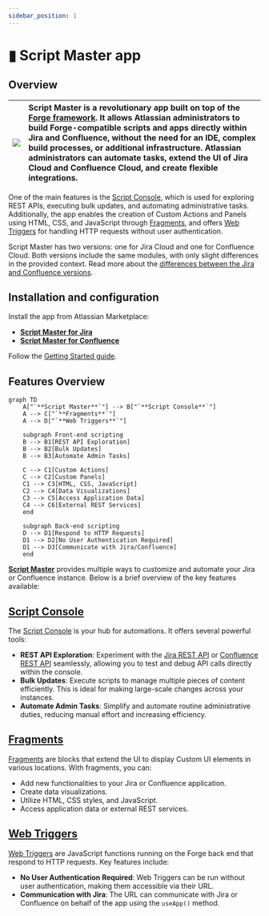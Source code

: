 ```yaml
---
sidebar_position: 1
---
```


# ▮ Script Master app

## Overview

| ![](/img/script-master-logo.png) | Script Master is a revolutionary app built on top of the [Forge framework](https://developer.atlassian.com/platform/forge/). It allows Atlassian administrators to build Forge-compatible scripts and apps directly within Jira and Confluence, without the need for an IDE, complex build processes, or additional infrastructure. Atlassian administrators can automate tasks, extend the UI of Jira Cloud and Confluence Cloud, and create flexible integrations. |
|---|:---|

One of the main features is the [Script Console](./script-console/index.md), which is used for exploring REST APIs, executing bulk updates, and automating administrative tasks. Additionally, the app enables the creation of Custom Actions and Panels using HTML, CSS, and JavaScript through [Fragments](./fragments/index.md), and offers [Web Triggers](./web-triggers/index.md) for handling HTTP requests without user authentication.

Script Master has two versions: one for Jira Cloud and one for Confluence Cloud. Both versions include the same modules, with only slight differences in the provided context. Read more about the [differences between the Jira and Confluence versions](./diff-between-jira-and-conf.md).

## Installation and configuration

Install the app from Atlassian Marketplace:

- [**Script Master for Jira**](https://marketplace.atlassian.com/apps/1233958/script-master-for-jira)
- [**Script Master for Confluence**](https://marketplace.atlassian.com/apps/1234082/script-master-for-confluence)

Follow the [Getting Started guide](./getting-started.md).

## Features Overview

```mermaid
graph TD
    A["`**Script Master**`"] --> B["`**Script Console**`"]
    A --> C["`**Fragments**`"]
    A --> D["`**Web Triggers**`"]

    subgraph Front-end scripting
    B --> B1[REST API Exploration]
    B --> B2[Bulk Updates]
    B --> B3[Automate Admin Tasks]

    C --> C1[Custom Actions]
    C --> C2[Custom Panels]
    C1 --> C3[HTML, CSS, JavaScript]
    C2 --> C4[Data Visualizations]
    C3 --> C5[Access Application Data]
    C4 --> C6[External REST Services]
    end
    
    subgraph Back-end scripting
    D --> D1[Respond to HTTP Requests]
    D1 --> D2[No User Authentication Required]
    D1 --> D3[Communicate with Jira/Confluence]
    end
```

[**Script Master**](https://marketplace.atlassian.com/apps/1233958/script-master-for-jira) provides multiple ways to customize and automate your Jira or Confluence instance. Below is a brief overview of the key features available:

## [Script Console](./script-console/index.md)

The [Script Console](./script-console/index.md) is your hub for automations. It offers several powerful tools:

- **REST API Exploration**: Experiment with the [Jira REST API](https://developer.atlassian.com/cloud/jira/platform/rest/v3) or [Confluence REST API](https://developer.atlassian.com/cloud/confluence/rest/v2) seamlessly, allowing you to test and debug API calls directly within the console.
- **Bulk Updates**: Execute scripts to manage multiple pieces of content efficiently. This is ideal for making large-scale changes across your instances.
- **Automate Admin Tasks**: Simplify and automate routine administrative duties, reducing manual effort and increasing efficiency.

## [Fragments](./fragments/index.md)

[Fragments](./fragments/index.md) are blocks that extend the UI to display Custom UI elements in various locations. With fragments, you can:

- Add new functionalities to your Jira or Confluence application.
- Create data visualizations.
- Utilize HTML, CSS styles, and JavaScript.
- Access application data or external REST services.

## [Web Triggers](./web-triggers/index.md)

[Web Triggers](./web-triggers/index.md) are JavaScript functions running on the Forge back end that respond to HTTP requests. Key features include:

- **No User Authentication Required**: Web Triggers can be run without user authentication, making them accessible via their URL.
- **Communication with Jira**: The URL can communicate with Jira or Confluence on behalf of the app using the `useApp()` method.
